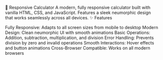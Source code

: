 🧮 Responsive Calculator
A modern, fully responsive calculator built with vanilla HTML, CSS, and JavaScript. Features a sleek neumorphic design that works seamlessly across all devices.
✨ Features

Fully Responsive: Adapts to all screen sizes from mobile to desktop
Modern Design: Clean neumorphic UI with smooth animations
Basic Operations: Addition, subtraction, multiplication, and division
Error Handling: Prevents division by zero and invalid operations
Smooth Interactions: Hover effects and button animations
Cross-Browser Compatible: Works on all modern browsers



